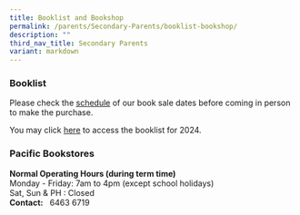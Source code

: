 ```yaml
---
title: Booklist and Bookshop
permalink: /parents/Secondary-Parents/booklist-bookshop/
description: ""
third_nav_title: Secondary Parents
variant: markdown
---
```

### Booklist

Please check the [schedule](/files/Secondary/Book_Sale_dates_for_MGS_2023___2024.pdf) of our book sale dates before coming in person to make the purchase.

You may click [here](https://drive.google.com/drive/folders/1BdsqFy7exfWyFm5t2vvbFDhKCjxowbZc?usp=share_link) to access the booklist for 2024. 



### Pacific Bookstores

**Normal Operating Hours (during term time)** <br>
Monday - Friday: 7am to 4pm (except school holidays) <br>
Sat, Sun &amp; PH : Closed <br>
**Contact:**&nbsp;&nbsp;&nbsp;6463 6719
